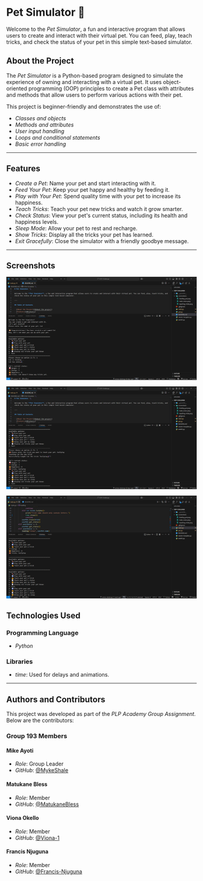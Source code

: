 # Pet Simulator 🐾

Welcome to the *Pet Simulator*, a fun and interactive program that allows users to create and interact with their virtual pet. You can feed, play, teach tricks, and check the status of your pet in this simple text-based simulator.


## About the Project

The *Pet Simulator* is a Python-based program designed to simulate the experience of owning and interacting with a virtual pet. It uses object-oriented programming (OOP) principles to create a Pet class with attributes and methods that allow users to perform various actions with their pet.

This project is beginner-friendly and demonstrates the use of:

- *Classes and objects*
- *Methods and attributes*
- *User input handling*
- *Loops and conditional statements*
- *Basic error handling*

---

## Features

- *Create a Pet*: Name your pet and start interacting with it.
- *Feed Your Pet*: Keep your pet happy and healthy by feeding it.
- *Play with Your Pet*: Spend quality time with your pet to increase its happiness.
- *Teach Tricks*: Teach your pet new tricks and watch it grow smarter.
- *Check Status*: View your pet's current status, including its health and happiness levels.
- *Sleep Mode*: Allow your pet to rest and recharge.
- *Show Tricks*: Display all the tricks your pet has learned.
- *Exit Gracefully*: Close the simulator with a friendly goodbye message.

---

## Screenshots

![main menu](screenshots/main_menu.png)

![feeding pet](screenshots/feeding_pet.png)

![teaching tricks](screenshots/teaching_tricks.png)

## Technologies Used

### Programming Language

- *Python*

### Libraries

- *time*: Used for delays and animations.

---

## Authors and Contributors

This project was developed as part of the *PLP Academy Group Assignment*. Below are the contributors:

### Group 193 Members

#### Mike Ayoti

- *Role*: Group Leader
- *GitHub*: [@MykeShale](https://github.com/MykeShale)

#### Matukane Bless

- *Role*: Member
- *GitHub*: [@MatukaneBless](https://github.com/MatukaneBless)

#### Viona Okello

- *Role*:  Member
- *GitHub*: [@Viona-1](https://github.com/Viona-1)

#### Francis Njuguna

- *Role*:  Member
- *GitHub*: [@Francis-Njuguna](https://github.com/Francis-Njuguna)